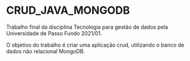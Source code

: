 # CRUD_JAVA_MONGODB

Trabalho final da disciplina Tecnologia para gestão de dados pela Universidade de Passo Fundo 2021/01.

O objetivo do trabalho é criar uma aplicação crud, utilizando o banco de dados não relacional MongoDB.

